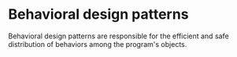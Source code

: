 # Behavioral design patterns

Behavioral design patterns are responsible for the efficient and safe distribution of behaviors among the program's objects.
